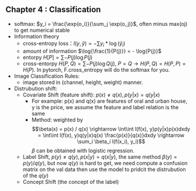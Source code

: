 ## Chapter 4 : Classification
- softmax:
  $y_i = \frac{\exp(o_i)}{\sum_j \exp(o_j)}$, often minus max(oj) to get numerical stable
- Information theory
  - cross-entropy loss：$l(y, \hat y) = - \sum y_i * \log(\hat y_i)$
  - amount of information $\log{\frac{1}{P(j)}} = - \log{P(j)}$ 
  - entorpy $H[P] = \sum -P(j) \log{P(j)}$
  - cross-entorpy $H(P, Q) = \sum -P(j) \log{Q(j)}, ~ P=Q \rightarrow H(P, Q) = H(P, P) = H(P)$. In pytorch, F.cross_entropy will do the softmax for you.
- Image Classification Rules:
  - image stored in (channel, height, weight) manner.
- Distrubution shift:
  - Covariate Shift (feature shift): $p(x) \neq q(x), p(y|x) = q(y|x)$
    - For example: p(x) and q(x) are features of oral and urban house, y is the price, we assume the feature and label relation is the same
    - Method: weighted by $$\beta(x) = p(x) / q(x) \rightarrow \int\int l(f(x), y)p(y|x)p(x)dxdy = \int\int l(f(x), y)q(y|x)q(x) \frac{p(x)}{q(x)}dxdy \rightarrow \sum_i \beta_i l(f(x_i), y_i)$$ $\beta$ can be obtained with logistic regression.
  - Label Shift, $p(y) \neq q(y), p(x|y) = q(x|y)$, the same method $\beta(y) = p(y) / q(y)$, but now $q(y)$ is hard to get, we need compute a confusion matrix on the val data then use the model to pridcit the distrubution of the $q(y)$
  - Concept Shift (the concept of the label)